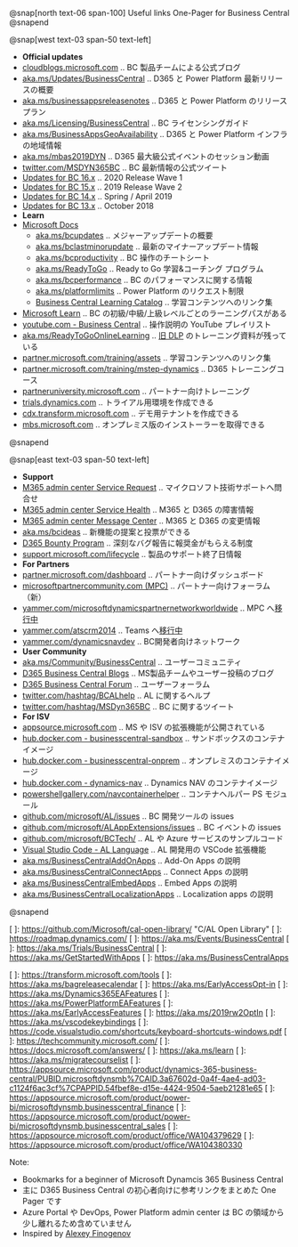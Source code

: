 @snap[north text-06 span-100]
Useful links One-Pager for Business Central
@snapend

@snap[west text-03 span-50 text-left]

- **Official updates**
- [cloudblogs.microsoft.com][101]           .. BC 製品チームによる公式ブログ
- [aka.ms/Updates/BusinessCentral][102]     .. D365 と Power Platform 最新リリースの概要
- [aka.ms/businessappsreleasenotes][103]    .. D365 と Power Platform のリリースプラン
- [aka.ms/Licensing/BusinessCentral][104]   .. BC ライセンシングガイド
- [aka.ms/BusinessAppsGeoAvailability][105] .. D365 と Power Platform インフラの地域情報
- [aka.ms/mbas2019DYN][106]                 .. D365 最大級公式イベントのセッション動画
- [twitter.com/MSDYN365BC][107]             .. BC 最新情報の公式ツイート
- [Updates for BC 16.x][114]                .. 2020 Release Wave 1
- [Updates for BC 15.x][113]                .. 2019 Release Wave 2
- [Updates for BC 14.x][112]                .. Spring / April 2019
- [Updates for BC 13.x][111]                .. October 2018
- **Learn**
- [Microsoft Docs][131]
  - [aka.ms/bcupdates][132] .. メジャーアップデートの概要
  - [aka.ms/bclastminorupdate][133] .. 最新のマイナーアップデート情報
  - [aka.ms/bcproductivity][134] .. BC 操作のチートシート
  - [aka.ms/ReadyToGo][135] .. Ready to Go 学習&コーチング プログラム
  - [aka.ms/bcperformance][136] .. BC のパフォーマンスに関する情報
  - [aka.ms/platformlimits][137] .. Power Platform のリクエスト制限
  - [Business Central Learning Catalog][138] .. 学習コンテンツへのリンク集
- [Microsoft Learn][141] .. BC の初級/中級/上級レベルごとのラーニングパスがある
- [youtube.com - Business Central][142] .. 操作説明の YouTube プレイリスト
- [aka.ms/ReadyToGoOnlineLearning][143] .. [旧 DLP][301] のトレーニング資料が残っている
- [partner.microsoft.com/training/assets][144] .. 学習コンテンツへのリンク集
- [partner.microsoft.com/training/mstep-dynamics][145] .. D365 トレーニングコース
- [partneruniversity.microsoft.com][146] .. パートナー向けトレーニング
- [trials.dynamics.com][151] .. トライアル用環境を作成できる
- [cdx.transform.microsoft.com][152] .. デモ用テナントを作成できる
- [mbs.microsoft.com][153] .. オンプレミス版のインストーラーを取得できる

@snapend

[101]: https://cloudblogs.microsoft.com/dynamics365/product/business-central/ "BC 製品チームによる公式ブログ"
[102]: https://aka.ms/Updates/BusinessCentral      "D365 (CE/FO/BC 含む) と Power Platform 最新リリースの概要"
[103]: https://aka.ms/businessappsreleasenotes     "D365 (CE/FO/BC 含む) と Power Platform のリリースプラン"
[104]: https://aka.ms/Licensing/BusinessCentral    "BC ライセンシングガイド"
[105]: https://aka.ms/BusinessAppsGeoAvailability  "D365 (CE/FO/BC 含む) と Power Platform インフラの地域情報"
[106]: https://aka.ms/mbas2019DYN                  "Business Application Summit .. D365 最大級公式イベントのセッション動画"
[107]: https://twitter.com/MSDYN365BC              "BC 最新公式情報のツイート"
[111]: https://support.microsoft.com/help/4470116/ "Updates for BC 13.x (October 2018)"
[112]: https://support.microsoft.com/help/4501292/ "Updates for BC 14.x (Spring / April 2019)"
[113]: https://support.microsoft.com/help/4528706/ "Updates for BC 15.x (2019 Wave 2)"
[114]: https://support.microsoft.com/help/4553289/ "Updates for BC 16.x (2020 Wave 1)"
[131]: https://aka.ms/Documentation/BusinessCentral "Microsoft Docs .. ビジネスプロセス情報とITプロ向けコンテンツがある"
[132]: https://aka.ms/bcupdates         "Major Updates of Business Central Online"
[133]: https://aka.ms/bclastminorupdate "Last minor udpate for Business Central"
[134]: https://aka.ms/bcproductivity    "Working with Business Central"
[135]: https://aka.ms/ReadyToGo         "The “Ready to Go” Program"
[136]: https://aka.ms/bcperformance     "Performance Overview"
[137]: https://aka.ms/platformlimits    "Requests limits and allocations (Power platform)"
[138]: https://go.microsoft.com/fwlink/?linkid=2002101 "各トレーニングコンテンツへのリンク集（意思決定者、業務ユーザー、開発者、パートナーの別）"
[141]: https://aka.ms/bclearn                   "BC の初級/中級/上級レベルごとのラーニングパスがある"
[142]: https://www.youtube.com/playlist?list=PLcakwueIHoT-wVFPKUtmxlqcG1kJ0oqq4    "BC 操作説明の Youtube プレイリスト"
[143]: https://aka.ms/ReadyToGoOnlineLearning   "Microsoft Dynamics Learning Portal (DLP) .. 旧バージョンのラーニングマテリアル"
[144]: https://partner.microsoft.com/training/assets#/?prod=microsoft-dynamics-365 "Training Gallery .. 各トレーニングコンテンツへのリンク"
[145]: https://partner.microsoft.com/ja-jp/training/mstep-dynamics                 "mstep オンライン .. パートナー向け D365 トレーニングコース（日本語のみ）"
[146]: https://partneruniversity.microsoft.com/ "Partner University .. パートナー向けトレーニング"
[151]: https://trials.dynamics.com/             "D365 Trials .. トライアル用環境を作成できる。M365テナントが別途必要"
[152]: https://cdx.transform.microsoft.com/     "デモ用テナントを作成できる。パートナー向け"
[153]: https://mbs.microsoft.com/customersource/Global/365Business "Customer Source .. オンプレミス版のインストーラーを取得できる"

@snap[east text-03 span-50 text-left]

- **Support**
- [M365 admin center Service Request][121]  .. マイクロソフト技術サポートへ問合せ
- [M365 admin center Service Health][122]   .. M365 と D365 の障害情報
- [M365 admin center Message Center][123]   .. M365 と D365 の変更情報
- [aka.ms/bcideas][124]                     .. 新機能の提案と投票ができる
- [D365 Bounty Program][125]                .. 深刻なバグ報告に報奨金がもらえる制度
- [support.microsoft.com/lifecycle][126]    .. 製品のサポート終了日情報
- **For Partners**
- [partner.microsoft.com/dashboard][201] .. パートナー向けダッシュボード
- [microsoftpartnercommunity.com (MPC)][202] .. パートナー向けフォーラム（新）
- [yammer.com/microsoftdynamicspartnernetworkworldwide][203] .. MPC へ[移行中][303]
- [yammer.com/atscrm2014][204] .. Teams へ[移行中][304]
- [yammer.com/dynamicsnavdev][205] .. BC開発者向けネットワーク
- **User Community**
- [aka.ms/Community/BusinessCentral][211] .. ユーザーコミュニティ
- [D365 Business Central Blogs][212] .. MS製品チームやユーザー投稿のブログ
- [D365 Business Central Forum][213] .. ユーザーフォーラム
- [twitter.com/hashtag/BCALhelp][214] .. AL に関するヘルプ
- [twitter.com/hashtag/MSDyn365BC][215] .. BC に関するツイート
- **For ISV**
- [appsource.microsoft.com][221]                     .. MS や ISV の拡張機能が公開されている
- [hub.docker.com - businesscentral-sandbox][222]    .. サンドボックスのコンテナイメージ
- [hub.docker.com - businesscentral-onprem][223]     .. オンプレミスのコンテナイメージ
- [hub.docker.com - dynamics-nav][224]               .. Dynamics NAV のコンテナイメージ
- [powershellgallery.com/navcontainerhelper][225]    .. コンテナヘルパー PS モジュール
- [github.com/microsoft/AL/issues][231]              .. BC 開発ツールの issues
- [github.com/microsoft/ALAppExtensions/issues][232] .. BC イベントの issues
- [github.com/microsoft/BCTech/][233]                .. AL や Azure サービスのサンプルコード
- [Visual Studio Code - AL Language][234]            .. AL 開発用の VSCode 拡張機能
- [aka.ms/BusinessCentralAddOnApps][241]             .. Add-On Apps の説明
- [aka.ms/BusinessCentralConnectApps][242]           .. Connect Apps の説明
- [aka.ms/BusinessCentralEmbedApps][243]             .. Embed Apps の説明
- [aka.ms/BusinessCentralLocalizationApps][244]      .. Localization apps の説明

@snapend

[121]: https://admin.microsoft.com/Adminportal/Home#/support        "Microsoft 365 Admin Center - New service request"
[122]: https://admin.microsoft.com/Adminportal/Home#/servicehealth  "Microsoft 365 Admin Center - Service health"
[123]: https://admin.microsoft.com/Adminportal/Home#/MessageCenter  "Microsoft 365 Admin Center - Message center"
[124]: https://aka.ms/bcideas                         "Ideas .. 新しい機能のアイデアの提案と投票ができる"
[125]: https://www.microsoft.com/msrc/bounty-dynamics "深刻なバグ報告に報奨金がもらえる制度"
[126]: https://support.microsoft.com/lifecycle/search?alpha=Business%20Central "製品のサポート終了日情報"
[201]: https://aka.ms/collaborate                "Microsoft Partner dashboard .. パートナー向けダッシュボード"
[202]: https://www.microsoftpartnercommunity.com/t5/Business-Applications/ct-p/BizApps "パートナー向けフォーラム（新）"
[203]: https://www.yammer.com/microsoftdynamicspartnernetworkworldwide/ "パートナー向けフォーラム（旧）上の MPC へ移行中"
[204]: https://www.yammer.com/atscrm2014/        "Teams へ移行中"
[205]: https://www.yammer.com/dynamicsnavdev/    "Business Central Development External Network"
[211]: https://aka.ms/Community/BusinessCentral  "ユーザーコミュニティ"
[212]: https://community.dynamics.com/business/b "MS製品チームやユーザー投稿のブログ"
[213]: https://community.dynamics.com/business/f/dynamics-365-business-central-forum "ユーザーフォーラム"
[214]: https://twitter.com/hashtag/BCALhelp   "BCALhelp"
[215]: https://twitter.com/hashtag/MSDyn365BC "MSDyn365BC"
[221]: https://appsource.microsoft.com/marketplace/apps?product=dynamics-365-business-central "App Source .. ISV の拡張機能が公開されている"
[222]: https://hub.docker.com/_/microsoft-businesscentral-sandbox             "サンドボックス版公式コンテナイメージ"
[223]: https://hub.docker.com/_/microsoft-businesscentral-onprem              "オンプレミス版公式コンテナイメージ"
[224]: https://hub.docker.com/r/microsoft/dynamics-nav                        "Dynamics NAV の公式コンテナイメージ"
[225]: https://www.powershellgallery.com/packages/navcontainerhelper/         "コンテナヘルパー PS モジュール"
[231]: https://github.com/microsoft/AL/issues                                 "BC 開発ツールの issue"
[232]: https://github.com/microsoft/ALAppExtensions/issues                    "BC イベントの issues"
[233]: https://github.com/microsoft/BCTech/                                   "AL や Azure Service Bus のサンプル"
[234]: https://marketplace.visualstudio.com/items?itemName=ms-dynamics-smb.al "AL 言語 VSCode 拡張機能"
[241]: https://aka.ms/BusinessCentralAddOnApps        "Add-On Apps の説明"
[242]: https://aka.ms/BusinessCentralConnectApps      "Connect Apps の説明"
[243]: https://aka.ms/BusinessCentralEmbedApps        "Embed Apps の説明"
[244]: https://aka.ms/BusinessCentralLocalizationApps "Localization apps の説明"
[301]: https://www.microsoftpartnercommunity.com/t5/Competency-Training/Dynamics-Learning-Portal-DLP-Retirement/m-p/16411 "Dynamics Learning Portal (DLP) will be retired in April 2020"
[302]: https://www.microsoftpartnercommunity.com/t5/NEW-Product-GTM-Events-and-more/PartnerSource-retirement-postponed/m-p/19362 "PartnerSource retirement postponed"
[303]: https://www.yammer.com/microsoftdynamicspartnernetworkworldwide/threads/556433008394240
[304]: https://www.yammer.com/atscrm2014/threads/636799060049920
[   ]: https://github.com/Microsoft/cal-open-library/ "C/AL Open Library"
[   ]: https://roadmap.dynamics.com/
[   ]: https://aka.ms/Events/BusinessCentral
[   ]: https://aka.ms/Trials/BusinessCentral
[   ]: https://aka.ms/GetStartedWithApps
[   ]: https://aka.ms/BusinessCentralApps
<!-- https://aka.ms/getsandboxforbusinesscentral -->
<!-- https://aka.ms/getbc -->
<!-- https://aka.ms/msftdynamics365 -->
<!-- https://aka.ms/d365-compliance-list -->
<!-- https://aka.ms/mbasppc .. powerusers.microsoft.com -->
<!-- https://aka.ms/mbasd365c .. community.dynamics.com -->
<!-- https://aka.ms/pa/mbas2018 .. Power Apps Blog Event recap -->
<!-- https://aka.ms/pa/mbas2019 .. Power Apps Blog Event recap -->
<!-- http://aka.ms/BCSandboxAzure -->
<!-- http://aka.ms/BCSandboxLocal -->
<!-- https://github.com/microsoftDocs/dynamics365smb-docs -->
<!-- https://github.com/microsoftDocs/dynamics365smb-devitpro-pb -->
<!-- [   ]: https://aka.ms/PowerPlatformReleasePlan "Power Platform のリリースプラン" -->
<!-- [   ]: https://aka.ms/BusinessCentralLicensing -->
<!-- [   ]: https://aka.ms/Licensing/BusinessCentral -->
<!-- [   ]: https://aka.ms/dynamics_365_international_availability_deck "International availability of Dynamics 365 (PDF)" -->
<!-- [   ]: https://mbs.microsoft.com/partnersource/  "Partner Source" -->
<!-- [   ]: https://businesscenter.mbs.microsoft.com/ "Partner Source Business Center" -->
<!-- [   ]: https://support.microsoft.com/en-us/allproducts -->
<!-- [   ]: https://mbs.microsoft.com/customersource/Global/help/help/technicalsupportrequest -->
<!-- [   ]: https://lcs.dynamics.com/v2 "FO のデプロイ/アップデート/問合せ管理。現時点 FO のみ" -->
<!-- [102]: https://aka.ms/Dynamics365ReleaseOverview .. dynamics.microsoft.com/business-applications/product-updates/ -->
<!-- [102]: https://aka.ms/Dynamics365CommReleaseCalendar .. dynamics.microsoft.com/business-applications/product-updates/ -->
<!-- [102]: https://aka.ms/rr-virtual-event-video .. dynamics.microsoft.com/business-applications/product-updates/ -->
<!-- [104]: https://aka.ms/Dynamics365ReleasePlan       "Dynamics 365: 2020 release wave 1 plan" -->
<!-- [104]: https://aka.ms/Dynamics365CommReleasePlan -->
<!-- [104]: https://aka.ms/Dynamics365ReleaseFAQs -->
<!-- [114]: https://aka.ms/businesscentralideas -->
<!-- [114]: https://aka.ms/Dynamics365BusinessCentralits -->
<!-- https://cloudblogs.microsoft.com/dynamics365/ -->
<!-- https://twitter.com/MSFTDynamics365 -->
<!-- https://www.youtube.com/channel/UCJGCg4rB3QSs8y_1FquelBQ -->
<!-- https://www.linkedin.com/showcase/microsoft-dynamics/ -->
<!-- https://www.facebook.com/msftdynamics365/ -->
[   ]: https://transform.microsoft.com/tools
[   ]: https://aka.ms/bagreleasecalendar
[   ]: https://aka.ms/EarlyAccessOpt-in
[   ]: https://aka.ms/Dynamics365EAFeatures
[   ]: https://aka.ms/PowerPlatformEAFeatures
[   ]: https://aka.ms/EarlyAccessFeatures
[   ]: https://aka.ms/2019rw2OptIn
[   ]: https://aka.ms/vscodekeybindings
[   ]: https://code.visualstudio.com/shortcuts/keyboard-shortcuts-windows.pdf
[   ]: https://techcommunity.microsoft.com/
[   ]: https://docs.microsoft.com/answers/
[   ]: https://aka.ms/learn
[   ]: https://aka.ms/migratecourselist
[   ]: https://appsource.microsoft.com/product/dynamics-365-business-central/PUBID.microsoftdynsmb%7CAID.3a67602d-0a4f-4ae4-ad03-c1124f6ac3cf%7CPAPPID.54fbef8e-d15e-4424-9504-5aeb21281e65
[   ]: https://appsource.microsoft.com/product/power-bi/microsoftdynsmb.businesscentral_finance
[   ]: https://appsource.microsoft.com/product/power-bi/microsoftdynsmb.businesscentral_sales
[   ]: https://appsource.microsoft.com/product/office/WA104379629
[   ]: https://appsource.microsoft.com/product/office/WA104380330

Note:

- Bookmarks for a beginner of Microsoft Dynamcis 365 Business Central
- 主に D365 Business Central の初心者向けに参考リンクをまとめた One Pager です
- Azure Portal や DevOps, Power Platform admin center は BC の領域から少し離れるため含めていません
- Inspired by [Alexey Finogenov](https://community.dynamics.com/business/f/dynamics-365-business-central-forum/307965/info-useful-links)
